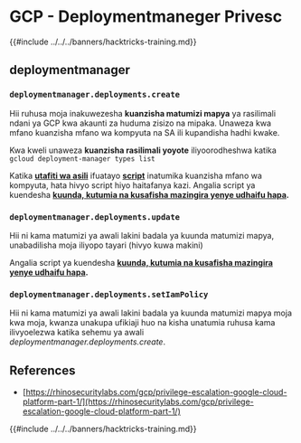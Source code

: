 # GCP - Deploymentmaneger Privesc

{{#include ../../../banners/hacktricks-training.md}}

## deploymentmanager

### `deploymentmanager.deployments.create`

Hii ruhusa moja inakuwezesha **kuanzisha matumizi mapya** ya rasilimali ndani ya GCP kwa akaunti za huduma zisizo na mipaka. Unaweza kwa mfano kuanzisha mfano wa kompyuta na SA ili kupandisha hadhi kwake.

Kwa kweli unaweza **kuanzisha rasilimali yoyote** iliyoorodheshwa katika `gcloud deployment-manager types list`

Katika [**utafiti wa asili**](https://rhinosecuritylabs.com/gcp/privilege-escalation-google-cloud-platform-part-1/) ifuatayo [**script**](https://github.com/RhinoSecurityLabs/GCP-IAM-Privilege-Escalation/blob/master/ExploitScripts/deploymentmanager.deployments.create.py) inatumika kuanzisha mfano wa kompyuta, hata hivyo script hiyo haitafanya kazi. Angalia script ya kuendesha [**kuunda, kutumia na kusafisha mazingira yenye udhaifu hapa**](https://github.com/carlospolop/gcp_privesc_scripts/blob/main/tests/1-deploymentmanager.deployments.create.sh)**.**

### `deploymentmanager.deployments.update`

Hii ni kama matumizi ya awali lakini badala ya kuunda matumizi mapya, unabadilisha moja iliyopo tayari (hivyo kuwa makini)

Angalia script ya kuendesha [**kuunda, kutumia na kusafisha mazingira yenye udhaifu hapa**](https://github.com/carlospolop/gcp_privesc_scripts/blob/main/tests/e-deploymentmanager.deployments.update.sh)**.**

### `deploymentmanager.deployments.setIamPolicy`

Hii ni kama matumizi ya awali lakini badala ya kuunda matumizi mapya moja kwa moja, kwanza unakupa ufikiaji huo na kisha unatumia ruhusa kama ilivyoelezwa katika sehemu ya awali _deploymentmanager.deployments.create_.

## References

- [https://rhinosecuritylabs.com/gcp/privilege-escalation-google-cloud-platform-part-1/](https://rhinosecuritylabs.com/gcp/privilege-escalation-google-cloud-platform-part-1/)

{{#include ../../../banners/hacktricks-training.md}}
